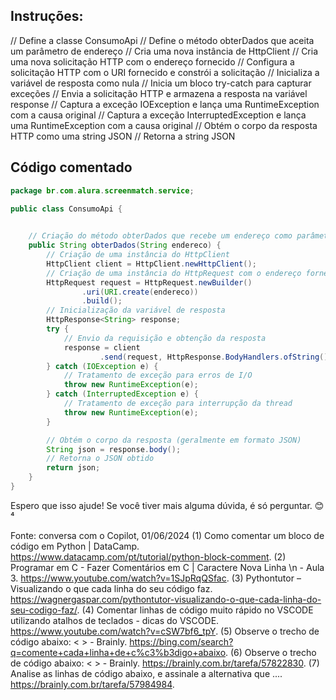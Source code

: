 
## Instruções:

// Define a classe ConsumoApi
// Define o método obterDados que aceita um parâmetro de endereço
// Cria uma nova instância de HttpClient
// Cria uma nova solicitação HTTP com o endereço fornecido
// Configura a solicitação HTTP com o URI fornecido e constrói a solicitação
// Inicializa a variável de resposta como nula
// Inicia um bloco try-catch para capturar exceções
// Envia a solicitação HTTP e armazena a resposta na variável response
// Captura a exceção IOException e lança uma RuntimeException com a causa original
// Captura a exceção InterruptedException e lança uma RuntimeException com a causa original
// Obtém o corpo da resposta HTTP como uma string JSON
// Retorna a string JSON

## Código comentado

```java
package br.com.alura.screenmatch.service;

public class ConsumoApi {
    

    // Criação do método obterDados que recebe um endereço como parâmetro
    public String obterDados(String endereco) {
        // Criação de uma instância do HttpClient
        HttpClient client = HttpClient.newHttpClient();
        // Criação de uma instância do HttpRequest com o endereço fornecido
        HttpRequest request = HttpRequest.newBuilder()
                .uri(URI.create(endereco))
                .build();
        // Inicialização da variável de resposta
        HttpResponse<String> response;
        try {
            // Envio da requisição e obtenção da resposta
            response = client
                    .send(request, HttpResponse.BodyHandlers.ofString());
        } catch (IOException e) {
            // Tratamento de exceção para erros de I/O
            throw new RuntimeException(e);
        } catch (InterruptedException e) {
            // Tratamento de exceção para interrupção da thread
            throw new RuntimeException(e);
        }

        // Obtém o corpo da resposta (geralmente em formato JSON)
        String json = response.body();
        // Retorna o JSON obtido
        return json;
    }
}
```

Espero que isso ajude! Se você tiver mais alguma dúvida, é só perguntar. 😊⁴

Fonte: conversa com o Copilot, 01/06/2024
(1) Como comentar um bloco de código em Python | DataCamp. https://www.datacamp.com/pt/tutorial/python-block-comment.
(2) Programar em C - Fazer Comentários em C | Caractere Nova Linha \n - Aula 3. https://www.youtube.com/watch?v=1SJpRqQSfac.
(3) Pythontutor – Visualizando o que cada linha do seu código faz. https://wagnergaspar.com/pythontutor-visualizando-o-que-cada-linha-do-seu-codigo-faz/.
(4) Comentar linhas de código muito rápido no VSCODE utilizando atalhos de teclados - dicas do VSCODE. https://www.youtube.com/watch?v=cSW7bf6_tpY.
(5) Observe o trecho de código abaixo: < > - Brainly. https://bing.com/search?q=comente+cada+linha+de+c%c3%b3digo+abaixo.
(6) Observe o trecho de código abaixo: < > - Brainly. https://brainly.com.br/tarefa/57822830.
(7) Analise as linhas de código abaixo, e assinale a alternativa que .... https://brainly.com.br/tarefa/57984984.
